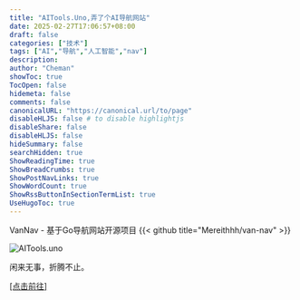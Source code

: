 ```yaml
---
title: "AITools.Uno,弄了个AI导航网站"
date: 2025-02-27T17:06:57+08:00
draft: false
categories: ["技术"]
tags: ["AI","导航","人工智能","nav"]
description: 
author: "Cheman"
showToc: true
TocOpen: false
hidemeta: false
comments: false
canonicalURL: "https://canonical.url/to/page"
disableHLJS: false # to disable highlightjs
disableShare: false
disableHLJS: false
hideSummary: false
searchHidden: true
ShowReadingTime: true
ShowBreadCrumbs: true
ShowPostNavLinks: true
ShowWordCount: true
ShowRssButtonInSectionTermList: true
UseHugoToc: true
---
```

VanNav - 基于Go导航网站开源项目
{{< github title="Mereithhh/van-nav" >}}

![AITools.uno](https://s2.loli.net/2025/02/27/KAME4ceLnVzJuho.jpg "主界面")

闲来无事，折腾不止。

[[点击前往]](https://aitools.uno)
